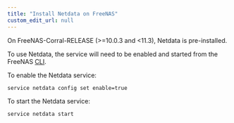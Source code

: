 ```yaml
---
title: "Install Netdata on FreeNAS"
custom_edit_url: null
---
```




On FreeNAS-Corral-RELEASE (>=10.0.3 and <11.3), Netdata is pre-installed.

To use Netdata, the service will need to be enabled and started from the FreeNAS [CLI](https://github.com/freenas/cli).

To enable the Netdata service:

```sh
service netdata config set enable=true
```

To start the Netdata service:

```sh
service netdata start
```


